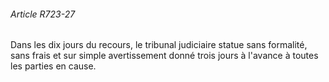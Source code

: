 ###### Article R723-27

Dans les dix jours du recours, le tribunal judiciaire statue sans formalité, sans frais et sur simple avertissement donné trois jours à l'avance à toutes les parties en cause.

